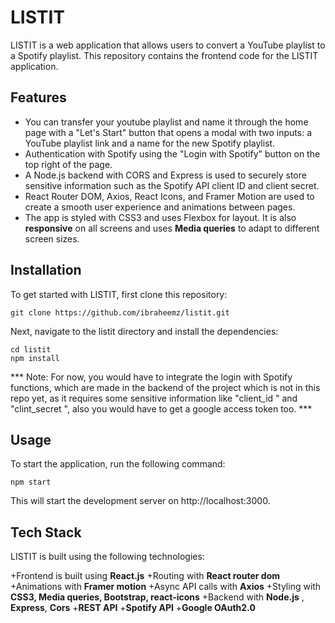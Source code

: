 # LISTIT
LISTIT is a web application that allows users to convert a YouTube playlist to a Spotify playlist.
This repository contains the frontend code for the LISTIT application.

## Features
+ You can transfer your youtube playlist and name it through the home page with a "Let's Start" button that opens a modal with two inputs: a YouTube playlist link and a name for the new Spotify playlist.
+ Authentication with Spotify using the "Login with Spotify" button on the top right of the page.
+ A Node.js backend with CORS and Express is used to securely store sensitive information such as the Spotify API client ID and client secret.
+ React Router DOM, Axios, React Icons, and Framer Motion are used to create a smooth user experience and animations between pages.
+ The app is styled with CSS3 and uses Flexbox for layout. It is also **responsive** on all screens and uses **Media queries** to adapt to different screen sizes.

## Installation
To get started with LISTIT, first clone this repository:

``` 
git clone https://github.com/ibraheemz/listit.git
```

Next, navigate to the listit directory and install the dependencies:

```
cd listit
npm install
```

*** Note: For now, you would have to integrate the login with Spotify functions, which are made in the backend of the project which is not in this repo yet, as it requires some sensitive information like "client_id " and "clint_secret ", also you would have to get a google access token too. ***

## Usage
To start the application, run the following command:

```
npm start
```
This will start the development server on http://localhost:3000.

## Tech Stack
LISTIT is built using the following technologies:

+Frontend is built using **React.js**
+Routing with **React router dom**
+Animations with **Framer motion**
+Async API calls with **Axios**
+Styling with **CSS3, Media queries, Bootstrap, react-icons**
+Backend with **Node.js** , **Express**, **Cors**
+**REST API**
+**Spotify API**
+**Google OAuth2.0**
